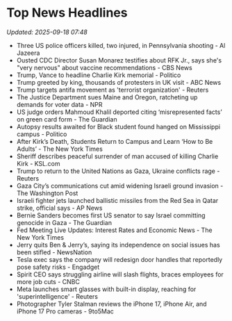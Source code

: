 # Top News Headlines

_Updated: 2025-09-18 07:48_

- Three US police officers killed, two injured, in Pennsylvania shooting - Al Jazeera
- Ousted CDC Director Susan Monarez testifies about RFK Jr., says she's "very nervous" about vaccine recommendations - CBS News
- Trump, Vance to headline Charlie Kirk memorial - Politico
- Trump greeted by king, thousands of protesters in UK visit - ABC News
- Trump targets antifa movement as 'terrorist organization' - Reuters
- The Justice Department sues Maine and Oregon, ratcheting up demands for voter data - NPR
- US judge orders Mahmoud Khalil deported citing ‘misrepresented facts’ on green card form - The Guardian
- Autopsy results awaited for Black student found hanged on Mississippi campus - Politico
- After Kirk’s Death, Students Return to Campus and Learn ‘How to Be Adults’ - The New York Times
- Sheriff describes peaceful surrender of man accused of killing Charlie Kirk - KSL.com
- Trump to return to the United Nations as Gaza, Ukraine conflicts rage - Reuters
- Gaza City’s communications cut amid widening Israeli ground invasion - The Washington Post
- Israeli fighter jets launched ballistic missiles from the Red Sea in Qatar strike, official says - AP News
- Bernie Sanders becomes first US senator to say Israel committing genocide in Gaza - The Guardian
- Fed Meeting Live Updates: Interest Rates and Economic News - The New York Times
- Jerry quits Ben & Jerry’s, saying its independence on social issues has been stifled - NewsNation
- Tesla exec says the company will redesign door handles that reportedly pose safety risks - Engadget
- Spirit CEO says struggling airline will slash flights, braces employees for more job cuts - CNBC
- Meta launches smart glasses with built-in display, reaching for 'superintelligence' - Reuters
- Photographer Tyler Stalman reviews the iPhone 17, iPhone Air, and iPhone 17 Pro cameras - 9to5Mac